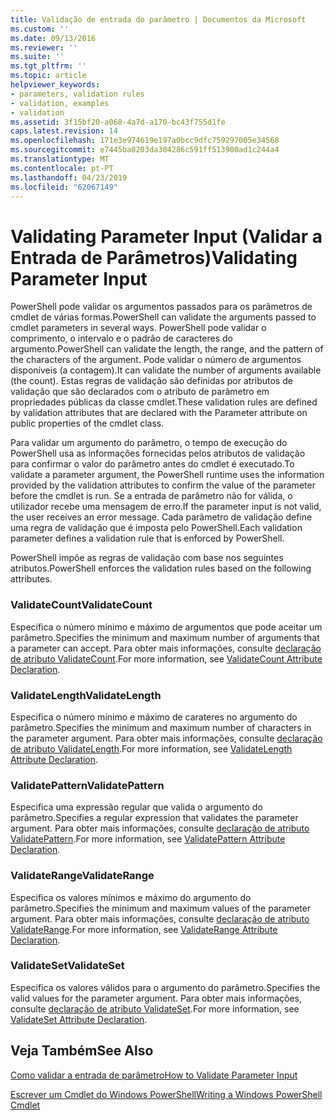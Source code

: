```yaml
---
title: Validação de entrada do parâmetro | Documentos da Microsoft
ms.custom: ''
ms.date: 09/13/2016
ms.reviewer: ''
ms.suite: ''
ms.tgt_pltfrm: ''
ms.topic: article
helpviewer_keywords:
- parameters, validation rules
- validation, examples
- validation
ms.assetid: 3f15bf20-a068-4a7d-a170-bc43f755d1fe
caps.latest.revision: 14
ms.openlocfilehash: 171e3e974619e197a0bcc9dfc759297005e34568
ms.sourcegitcommit: e7445ba8203da304286c591ff513900ad1c244a4
ms.translationtype: MT
ms.contentlocale: pt-PT
ms.lasthandoff: 04/23/2019
ms.locfileid: "62067149"
---
```

# <a name="validating-parameter-input"></a><span data-ttu-id="aba08-102">Validating Parameter Input (Validar a Entrada de Parâmetros)</span><span class="sxs-lookup"><span data-stu-id="aba08-102">Validating Parameter Input</span></span>

<span data-ttu-id="aba08-103">PowerShell pode validar os argumentos passados para os parâmetros de cmdlet de várias formas.</span><span class="sxs-lookup"><span data-stu-id="aba08-103">PowerShell can validate the arguments passed to cmdlet parameters in several ways.</span></span>
<span data-ttu-id="aba08-104">PowerShell pode validar o comprimento, o intervalo e o padrão de caracteres do argumento.</span><span class="sxs-lookup"><span data-stu-id="aba08-104">PowerShell can validate the length, the range, and the pattern of the characters of the argument.</span></span>
<span data-ttu-id="aba08-105">Pode validar o número de argumentos disponíveis (a contagem).</span><span class="sxs-lookup"><span data-stu-id="aba08-105">It can validate the number of arguments available (the count).</span></span>
<span data-ttu-id="aba08-106">Estas regras de validação são definidas por atributos de validação que são declarados com o atributo de parâmetro em propriedades públicas da classe cmdlet.</span><span class="sxs-lookup"><span data-stu-id="aba08-106">These validation rules are defined by validation attributes that are declared with the Parameter attribute on public properties of the cmdlet class.</span></span>

<span data-ttu-id="aba08-107">Para validar um argumento do parâmetro, o tempo de execução do PowerShell usa as informações fornecidas pelos atributos de validação para confirmar o valor do parâmetro antes do cmdlet é executado.</span><span class="sxs-lookup"><span data-stu-id="aba08-107">To validate a parameter argument, the PowerShell runtime uses the information provided by the validation attributes to confirm the value of the parameter before the cmdlet is run.</span></span>
<span data-ttu-id="aba08-108">Se a entrada de parâmetro não for válida, o utilizador recebe uma mensagem de erro.</span><span class="sxs-lookup"><span data-stu-id="aba08-108">If the parameter input is not valid, the user receives an error message.</span></span>
<span data-ttu-id="aba08-109">Cada parâmetro de validação define uma regra de validação que é imposta pelo PowerShell.</span><span class="sxs-lookup"><span data-stu-id="aba08-109">Each validation parameter defines a validation rule that is enforced by PowerShell.</span></span>

<span data-ttu-id="aba08-110">PowerShell impõe as regras de validação com base nos seguintes atributos.</span><span class="sxs-lookup"><span data-stu-id="aba08-110">PowerShell enforces the validation rules based on the following attributes.</span></span>

### <a name="validatecount"></a><span data-ttu-id="aba08-111">ValidateCount</span><span class="sxs-lookup"><span data-stu-id="aba08-111">ValidateCount</span></span>

<span data-ttu-id="aba08-112">Especifica o número mínimo e máximo de argumentos que pode aceitar um parâmetro.</span><span class="sxs-lookup"><span data-stu-id="aba08-112">Specifies the minimum and maximum number of arguments that a parameter can accept.</span></span>
<span data-ttu-id="aba08-113">Para obter mais informações, consulte [declaração de atributo ValidateCount](./validatecount-attribute-declaration.md).</span><span class="sxs-lookup"><span data-stu-id="aba08-113">For more information, see [ValidateCount Attribute Declaration](./validatecount-attribute-declaration.md).</span></span>

### <a name="validatelength"></a><span data-ttu-id="aba08-114">ValidateLength</span><span class="sxs-lookup"><span data-stu-id="aba08-114">ValidateLength</span></span>

<span data-ttu-id="aba08-115">Especifica o número mínimo e máximo de carateres no argumento do parâmetro.</span><span class="sxs-lookup"><span data-stu-id="aba08-115">Specifies the minimum and maximum number of characters in the parameter argument.</span></span>
<span data-ttu-id="aba08-116">Para obter mais informações, consulte [declaração de atributo ValidateLength](./validatelength-attribute-declaration.md).</span><span class="sxs-lookup"><span data-stu-id="aba08-116">For more information, see [ValidateLength Attribute Declaration](./validatelength-attribute-declaration.md).</span></span>

### <a name="validatepattern"></a><span data-ttu-id="aba08-117">ValidatePattern</span><span class="sxs-lookup"><span data-stu-id="aba08-117">ValidatePattern</span></span>

<span data-ttu-id="aba08-118">Especifica uma expressão regular que valida o argumento do parâmetro.</span><span class="sxs-lookup"><span data-stu-id="aba08-118">Specifies a regular expression that validates the parameter argument.</span></span>
<span data-ttu-id="aba08-119">Para obter mais informações, consulte [declaração de atributo ValidatePattern](./validatepattern-attribute-declaration.md).</span><span class="sxs-lookup"><span data-stu-id="aba08-119">For more information, see [ValidatePattern Attribute Declaration](./validatepattern-attribute-declaration.md).</span></span>

### <a name="validaterange"></a><span data-ttu-id="aba08-120">ValidateRange</span><span class="sxs-lookup"><span data-stu-id="aba08-120">ValidateRange</span></span>

<span data-ttu-id="aba08-121">Especifica os valores mínimos e máximo do argumento do parâmetro.</span><span class="sxs-lookup"><span data-stu-id="aba08-121">Specifies the minimum and maximum values of the parameter argument.</span></span>
<span data-ttu-id="aba08-122">Para obter mais informações, consulte [declaração de atributo ValidateRange](./validaterange-attribute-declaration.md).</span><span class="sxs-lookup"><span data-stu-id="aba08-122">For more information, see [ValidateRange Attribute Declaration](./validaterange-attribute-declaration.md).</span></span>

### <a name="validateset"></a><span data-ttu-id="aba08-123">ValidateSet</span><span class="sxs-lookup"><span data-stu-id="aba08-123">ValidateSet</span></span>

<span data-ttu-id="aba08-124">Especifica os valores válidos para o argumento do parâmetro.</span><span class="sxs-lookup"><span data-stu-id="aba08-124">Specifies the valid values for the parameter argument.</span></span>
<span data-ttu-id="aba08-125">Para obter mais informações, consulte [declaração de atributo ValidateSet](./validateset-attribute-declaration.md).</span><span class="sxs-lookup"><span data-stu-id="aba08-125">For more information, see [ValidateSet Attribute Declaration](./validateset-attribute-declaration.md).</span></span>

## <a name="see-also"></a><span data-ttu-id="aba08-126">Veja Também</span><span class="sxs-lookup"><span data-stu-id="aba08-126">See Also</span></span>

[<span data-ttu-id="aba08-127">Como validar a entrada de parâmetro</span><span class="sxs-lookup"><span data-stu-id="aba08-127">How to Validate Parameter Input</span></span>](./how-to-validate-parameter-input.md)

[<span data-ttu-id="aba08-128">Escrever um Cmdlet do Windows PowerShell</span><span class="sxs-lookup"><span data-stu-id="aba08-128">Writing a Windows PowerShell Cmdlet</span></span>](./writing-a-windows-powershell-cmdlet.md)
